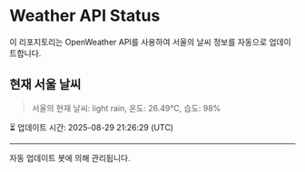
# Weather API Status

이 리포지토리는 OpenWeather API를 사용하여 서울의 날씨 정보를 자동으로 업데이트합니다.

## 현재 서울 날씨
> 서울의 현재 날씨: light rain, 온도: 26.49°C, 습도: 98%

⏳ 업데이트 시간: 2025-08-29 21:26:29 (UTC)

---
자동 업데이트 봇에 의해 관리됩니다.
